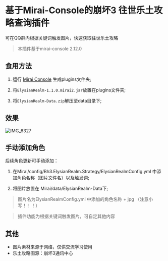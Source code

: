 # 基于Mirai-Console的崩坏3 往世乐土攻略查询插件

可在QQ群内根据关键词触发图片，快速获取往世乐土攻略

> 本插件基于mirai-console 2.12.0

## 食用方法

1. 运行 [Mirai Console](https://github.com/mamoe/mirai) 生成plugins文件夹;

2. 将`ElysianRealm-1.1.0.mirai2.jar`放置在plugins文件夹;

3. 将`ElysianRealm-Data.zip`解压至data目录下;

## 效果

![IMG_6327](https://user-images.githubusercontent.com/87525977/187026836-b4310fe8-b213-4249-91f3-e0864f8c4d84.PNG)


## 手动添加角色

后续角色更新可手动添加：
1. 在Mirai/config/Bh3.ElysianRealm.Strategy/ElysianRealmConfig.yml 中添加角色名称（图片文件名）以及触发词;

2. 将图片放置在 Mirai/data/ElysianRealm-Data下;

> 图片名为ElysianRealmConfig.yml 中添加的角色名称 + jpg （注意小写！！！）

> 插件功能为根据关键词触发图片，可自定其他内容

## 其他
- 图片素材来源于网络，仅供交流学习使用
- 乐土攻略图源：崩坏3通讯中心
